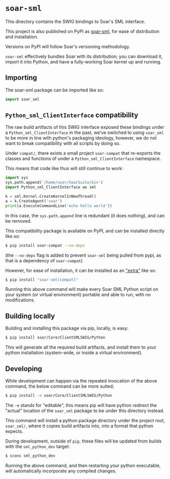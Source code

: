 # `soar-sml`

This directory contains the SWIG bindings to Soar's SML interface.

This project is also published on PyPI as [soar-sml](https://pypi.org/project/soar-sml/),
for ease of distribution and installation.

Versions on PyPI will follow Soar's versioning methodology.

`soar-sml` effectively bundles Soar with its distribution; you can download it, import it into Python,
and have a fully-working Soar kernel up and running.

## Importing

The soar-sml package can be imported like so:

```Python
import soar_sml
```

## `Python_sml_ClientInterface` compatibility

The raw build artifacts of this SWIG interface exposed these bindings under a `Python_sml_ClientInterface` in the past,
we've switched to using `soar_sml` to be more in line with python's packaging ideology, however,
we do not want to break compatibility with all scripts by doing so.

Under `compat/`, there exists a small project `soar-compat` that re-exports the classes and functions of under a
`Python_sml_ClientInterface` namespace.

This means that code like thus will still continue to work:

```Python
import sys
sys.path.append('/home/user/SoarSuite/bin')
import Python_sml_ClientInterface as sml

k = sml.Kernel.CreateKernelInNewThread()
a = k.CreateAgent('soar')
print(a.ExecuteCommandLine('echo hello world'))
```

In this case, the `sys.path.append` line is redundant (it does nothing), and can be removed.

This compatibility package is available on PyPI, and can be installed directly like so:

```bash
$ pip install soar-compat --no-deps
```
(the `--no-deps` flag is added to prevent `soar-sml` being pulled from pypi, as that is a dependency of
`soar-compat`)

However, for ease of installation, it can be installed as an ["extra"](https://stackoverflow.com/a/52475030/8700553)
like so:

```bash
$ pip install "soar-sml[compat]"
```

Running this above command will make every Soar SML Python script on your system (or virtual environment)
portable and able to run, with no modifications.

## Building locally

Building and installing this package via pip, locally, is easy:

```BASH
$ pip install soar/Core/ClientSMLSWIG/Python
```

This will generate all the required build artifacts, and install them to your python installation (system-wide, or
inside a virtual environment).

## Developing

While development can happen via the repeated invocation of the above command, the below command can be more suited;

```bash
$ pip install -e soar/Core/ClientSMLSWIG/Python
```

The `-e` stands for "editable", this means pip will have python redirect the "actual" location of the `soar_sml`
package to be under this directory instead.

This command will install a python package directory under the project root, `soar_sml/`, where it copies
build artifacts into, into a format that python expects.

During development, outside of `pip`, these files will be updated from builds with the `sml_python_dev` target:

```bash
$ scons sml_python_dev
```

Running the above command, and then restarting your python executable,
will automatically incorporate any compiled changes.
